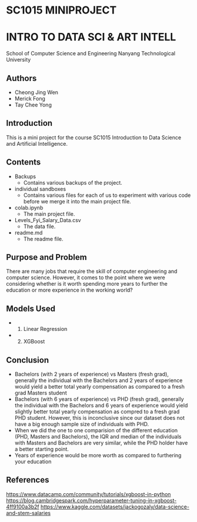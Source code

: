 # SC1015 MINIPROJECT
# INTRO TO DATA SCI & ART INTELL
School of Computer Science and Engineering
Nanyang Technological University

## Authors
* Cheong Jing Wen
* Merick Fong
* Tay Chee Yong
## Introduction
This is a mini project for the course SC1015 Introduction to Data Science and Artificial Intelligence.
## Contents
* Backups
    * Contains various backups of the project.
* individual sandboxes
    * Contains various files for each of us to experiment with various code before we merge it into the main project file.
* colab.ipynb
    * The main project file.
* Levels_Fyi_Salary_Data.csv
    * The data file.
* readme.md
    * The readme file.
## Purpose and Problem
There are many jobs that require the skill of computer engineering and computer science. However, it comes to the point where we were considering whether is it worth spending more years to further the education or more experience in the working world?
## Models Used
* 1. Linear Regression
* 2. XGBoost 
## Conclusion 
* Bachelors (with 2 years of experience) vs Masters (fresh grad), generally the individual with the Bachelors and 2 years of experience would yield a better total yearly compensation as compared to a fresh grad Masters student 
* Bachelors (with 6 years of experience) vs PHD (fresh grad), generally the individual with the Bachelors and 6 years of experience would yield slightly better total yearly compensation as compred to a fresh grad PHD student. However, this is inconclusive since our dataset does not have a big enough sample size of individuals with PHD. 
* When we did the one to one comparision of the different education (PHD, Masters and Bachelors), the IQR and median of the individuals with Masters and Bachelors are very similar, while the PHD holder have a better starting point. 
* Years of experience would be more worth as compared to furthering your education 

## References
https://www.datacamp.com/community/tutorials/xgboost-in-python
https://blog.cambridgespark.com/hyperparameter-tuning-in-xgboost-4ff9100a3b2f
https://www.kaggle.com/datasets/jackogozaly/data-science-and-stem-salaries
